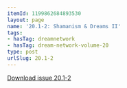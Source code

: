 ```yaml
---
itemId: 1199862684893530
layout: page
name: '20.1-2: Shamanism & Dreams II'
tags:
- hasTag: dreamnetwork
- hasTag: dream-network-volume-20
type: post
urlSlug: 20.1-2
---
```

<a href="files/pdfs/Volume_20/20.1-20.2_shaman_II.pdf" download="">Download issue 20.1-2</a>